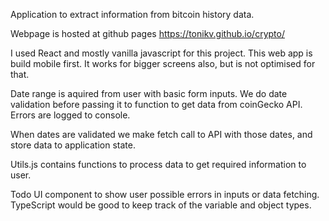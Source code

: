 Application to extract information from bitcoin history data.

Webpage is hosted at github pages
https://tonikv.github.io/crypto/

I used React and mostly vanilla javascript for this project. This web app is build mobile first. It works for bigger screens also, but is not optimised for that. 

Date range is aquired from user with basic form inputs. We do date validation before passing it to function to get data from coinGecko API. Errors are logged to console.

When dates are validated we make fetch call to API with those dates, and store data to application state.

Utils.js contains functions to process data to get required information to user.

Todo
UI component to show user possible errors in inputs or data fetching. 
TypeScript would be good to keep track of the variable and object types.

